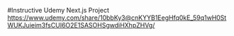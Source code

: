 #Instructive Udemy Next.js Project
https://www.udemy.com/share/10bbKy3@cnKYYB1EegHfq0kE_59q1wH0StWUKJuieim3fsCUI6O2E1SASOHSgwdiHXhpZHVg/
